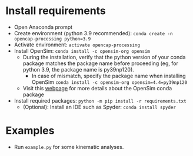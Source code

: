 
# Install requirements
- Open Anaconda prompt
- Create environment (python 3.9 recommended): `conda create -n opencap-processing python=3.9`
- Activate environment: `activate opencap-processing`
- Install OpenSim: `conda install -c opensim-org opensim`
    - During the installation, verify that the python version of your conda package matches the package name before proceeding (eg, for python 3.9, the package name is py39np120).
        - In case of mismatch, specify the package name when installing OpenSim `conda install -c opensim-org opensim=4.4=py39np120`
    - Visit this [webpage](https://simtk-confluence.stanford.edu:8443/display/OpenSim/Conda+Package) for more details about the OpenSim conda package
- Install required packages: `python -m pip install -r requirements.txt`
    - (Optional): Install an IDE such as Spyder: `conda install spyder` 
    
# Examples
- Run `example.py` for some kinematic analyses.

